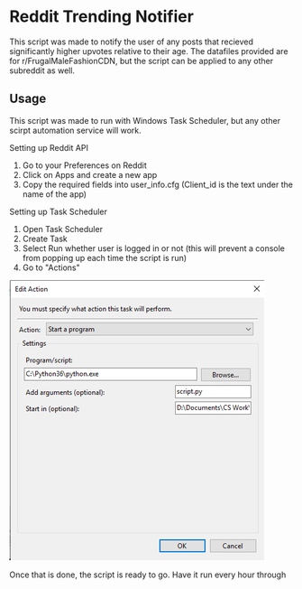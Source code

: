 # Reddit Trending Notifier
This script was made to notify the user of any posts that recieved significantly higher upvotes relative to their age. The datafiles provided are for r/FrugalMaleFashionCDN, but the script can be applied to any other subreddit as well. 

## Usage
This script was made to run with Windows Task Scheduler, but any other scirpt automation service will work.

Setting up Reddit API
1. Go to your Preferences on Reddit 
2. Click on Apps and create a new app
3. Copy the required fields into user_info.cfg (Client_id is the text under the name of the app)

Setting up Task Scheduler
1. Open Task Scheduler
2. Create Task
3. Select Run whether user is logged in or not (this will prevent a console from popping up each time the script is run)
4. Go to "Actions"

![alt text](https://github.com/jli97/Reddit-Trending-Notifier-/blob/master/extras/readme_task.png)

Once that is done, the script is ready to go. Have it run every hour through 
